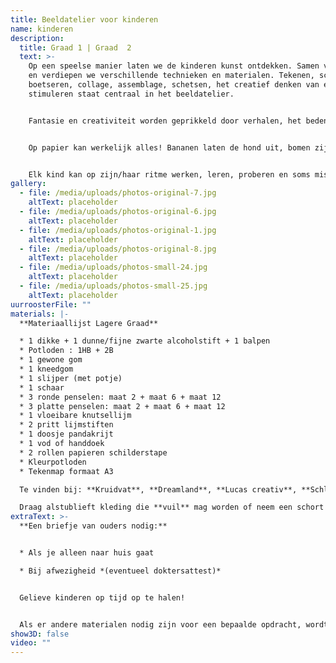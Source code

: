 ```yaml
---
title: Beeldatelier voor kinderen
name: kinderen
description:
  title: Graad 1 | Graad  2
  text: >-
    Op een speelse manier laten we de kinderen kunst ontdekken. Samen verkennen
    en verdiepen we verschillende technieken en materialen. Tekenen, schilderen,
    boetseren, collage, assemblage, schetsen, het creatief denken van elk kind
    stimuleren staat centraal in het beeldatelier.


    Fantasie en creativiteit worden geprikkeld door verhalen, het bedenken van concepten en vervolgens het uitvoeren van ideeën. Er is ruimte voor de expressie van gedachten en emoties. 


    Op papier kan werkelijk alles! Bananen laten de hond uit, bomen zijn blauw en kersen plots geel. Er wordt op maat van de kinderen gerefereerd naar bekende kunstenaars.


    Elk kind kan op zijn/haar ritme werken, leren, proberen en soms mislukken. Net als Picasso geloven we dat elk kind een kunstenaar is.
gallery:
  - file: /media/uploads/photos-original-7.jpg
    altText: placeholder
  - file: /media/uploads/photos-original-6.jpg
    altText: placeholder
  - file: /media/uploads/photos-original-1.jpg
    altText: placeholder
  - file: /media/uploads/photos-original-8.jpg
    altText: placeholder
  - file: /media/uploads/photos-small-24.jpg
    altText: placeholder
  - file: /media/uploads/photos-small-25.jpg
    altText: placeholder
uurroosterFile: ""
materials: |-
  **Materiaallijst Lagere Graad**

  * 1 dikke + 1 dunne/fijne zwarte alcoholstift + 1 balpen
  * Potloden : 1HB + 2B
  * 1 gewone gom
  * 1 kneedgom
  * 1 slijper (met potje)
  * 1 schaar
  * 3 ronde penselen: maat 2 + maat 6 + maat 12
  * 3 platte penselen: maat 2 + maat 6 + maat 12
  * 1 vloeibare knutsellijm
  * 2 pritt lijmstiften
  * 1 doosje pandakrijt
  * 1 vod of handdoek
  * 2 rollen papieren schilderstape
  * Kleurpotloden
  * T﻿ekenmap formaat A3

  Te vinden bij: **Kruidvat**, **Dreamland**, **Lucas creativ**, **Schleiper**.

  Draag alstublieft kleding die **vuil** mag worden of neem een schort mee.
extraText: >-
  **Een briefje van ouders nodig:**


  * Als je alleen naar huis gaat

  * Bij afwezigheid *(eventueel doktersattest)*


  Gelieve kinderen op tijd op te halen!


  Als er andere materialen nodig zijn voor een bepaalde opdracht, wordt dit door de leerkracht gecommuniceerd.
show3D: false
video: ""
---
```

